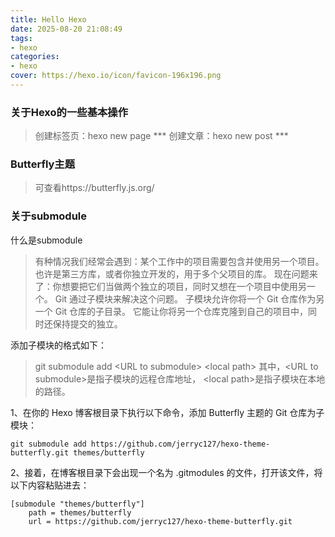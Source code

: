 ```yaml
---
title: Hello Hexo
date: 2025-08-20 21:08:49
tags: 
- hexo
categories: 
- hexo
cover: https://hexo.io/icon/favicon-196x196.png
---
```

### 关于Hexo的一些基本操作
>创建标签页：hexo new page ***
>创建文章：hexo new post ***

### Butterfly主题
>可查看https://butterfly.js.org/

### 关于submodule
什么是submodule
>有种情况我们经常会遇到：某个工作中的项目需要包含并使用另一个项目。 也许是第三方库，或者你独立开发的，用于多个父项目的库。 现在问题来了：你想要把它们当做两个独立的项目，同时又想在一个项目中使用另一个。
Git 通过子模块来解决这个问题。 子模块允许你将一个 Git 仓库作为另一个 Git 仓库的子目录。 它能让你将另一个仓库克隆到自己的项目中，同时还保持提交的独立。

添加子模块的格式如下：
>git submodule add   &lt;URL to submodule&gt;    &lt;local path&gt;
其中，&lt;URL to submodule&gt;是指子模块的远程仓库地址， &lt;local path&gt;是指子模块在本地的路径。

1、在你的 Hexo 博客根目录下执行以下命令，添加 Butterfly 主题的 Git 仓库为子模块：
```[git]
git submodule add https://github.com/jerryc127/hexo-theme-butterfly.git themes/butterfly
```
2、接着，在博客根目录下会出现一个名为 .gitmodules 的文件，打开该文件，将以下内容粘贴进去：
```[git]
[submodule "themes/butterfly"]
	path = themes/butterfly
	url = https://github.com/jerryc127/hexo-theme-butterfly.git
```
